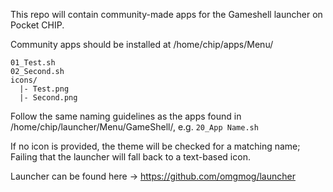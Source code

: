 This repo will contain community-made apps for the Gameshell launcher on Pocket CHIP.

Community apps should be installed at /home/chip/apps/Menu/

```
01_Test.sh
02_Second.sh
icons/
  |- Test.png
  |- Second.png
```

Follow the same naming guidelines as the apps found in /home/chip/launcher/Menu/GameShell/, e.g. `20_App Name.sh`

If no icon is provided, the theme will be checked for a matching name; Failing that the launcher will fall back to a text-based icon.

Launcher can be found here -> https://github.com/omgmog/launcher
